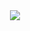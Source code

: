 <div align="center">
  <img src="https://capsule-render.vercel.app/api?type=venom&height=200&color=gradient&text=SHIN%27s%20%20GitHub&fontAlign=50&stroke=123&strokeWidth=2&animation=twinkling&textBg=false&section=header&reversal=false">
</div>
<!--
**heewon0107/heewon0107** is a ✨ _special_ ✨ repository because its `README.md` (this file) appears on your GitHub profile.

Here are some ideas to get you started:

- 🔭 I’m currently working on ...
- 🌱 I’m currently learning ...
- 👯 I’m looking to collaborate on ...
- 🤔 I’m looking for help with ...
- 💬 Ask me about ...
- 📫 How to reach me: ...
- 😄 Pronouns: ...
- ⚡ Fun fact: ...
-->
<div align="center" style="border: 2px solid #2C3E50; border-radius: 15px; padding: 20px; background-color: #34495E; width: 80%; max-width: 1000px;">
  <img src="https://github-readme-stats.vercel.app/api?username=naemhui&show_icons=true&theme=cobalt" alt="heewon0107's GitHub stats" width="100%">
</div>
